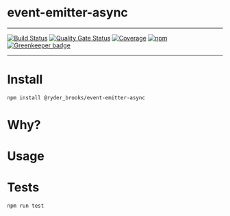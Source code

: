 # event-emitter-async

>


---

[![Build Status](https://travis-ci.org/ryderbrooks/event-emitter-async.svg?branch=master)](https://travis-ci.org/ryderbrooks/event-emitter-async)
[![Quality Gate Status](https://sonarcloud.io/api/project_badges/measure?project=ryderbrooks_event-emitter-async&metric=alert_status)](https://sonarcloud.io/dashboard?id=ryderbrooks_event-emitter-async)
[![Coverage](https://sonarcloud.io/api/project_badges/measure?project=ryderbrooks_event-emitter-async&metric=coverage)](https://sonarcloud.io/dashboard?id=ryderbrooks_event-emitter-async)
[![npm](https://img.shields.io/npm/v/@ryderbrooks/event-emitter-async.svg)](https://www.npmjs.com/package/@ryder_brooks/event-emitter-async)
[![Greenkeeper badge](https://badges.greenkeeper.io/ryderbrooks/event-emitter-async.svg)](https://greenkeeper.io/)

---



# Install
```npm install @ryder_brooks/event-emitter-async```

# Why?


# Usage


# Tests

```npm run test```
